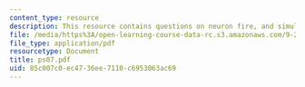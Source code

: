 ```yaml
---
content_type: resource
description: This resource contains questions on neuron fire, and simulation.
file: /media/https%3A/open-learning-course-data-rc.s3.amazonaws.com/9-29j-introduction-to-computational-neuroscience-spring-2004/85c007c0ec4736ee7110c6953063ac69_ps07.pdf
file_type: application/pdf
resourcetype: Document
title: ps07.pdf
uid: 85c007c0-ec47-36ee-7110-c6953063ac69
---
```

